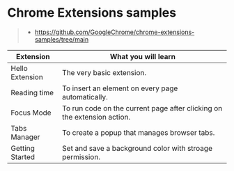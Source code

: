 # Chrome Extensions samples

> - https://github.com/GoogleChrome/chrome-extensions-samples/tree/main

|Extension|What you will learn|
|--|--|
|Hello Extension|The very basic extension.|
|Reading time|To insert an element on every page automatically.|
|Focus Mode|To run code on the current page after clicking on the extension action.|
|Tabs Manager|To create a popup that manages browser tabs.|
|Getting Started|Set and save a background color with stroage permission.|
